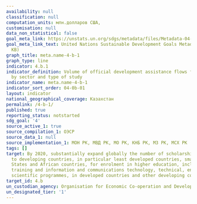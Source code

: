 ```yaml
---
availability: null
classification: null
computation_units: млн.долларов США,
customisation: null
data_non_statistical: false
goal_meta_link: https://unstats.un.org/sdgs/metadata/files/Metadata-04-0B-01.pdf
goal_meta_link_text: United Nations Sustainable Development Goals Metadata (PDF 211
  KB)
graph_title: meta.name-4-b-1
graph_type: line
indicator: 4.b.1
indicator_definition: Volume of official development assistance flows for scholarships
  by sector and type of study
indicator_name: meta.name-4-b-1
indicator_sort_order: 04-0b-01
layout: indicator
national_geographical_coverage: Казахстан
permalink: /4-b-1/
published: true
reporting_status: notstarted
sdg_goal: '4'
source_active_1: true
source_compilation_1: ОЭСР
source_data_1: null
source_implementation_1: МОН РК, МВД РК, МО РК, КНБ РК, МЗ РК, МСХ РК
tags: []
target: By 2020, substantially expand globally the number of scholarships available
  to developing countries, in particular least developed countries, small island developing
  States and African countries, for enrolment in higher education, including vocational
  training and information and communications technology, technical, engineering and
  scientific programmes, in developed countries and other developing countries
target_id: 4.b
un_custodian_agency: Organisation for Economic Co-operation and Development (OECD)
un_designated_tier: '1'
---
```

